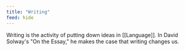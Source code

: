 ```yaml
---
title: "Writing"
feed: hide
---
```


Writing is the activity of putting down ideas in [[Language]]. In David Solway's "On the Essay," he makes the case that writing changes us. 